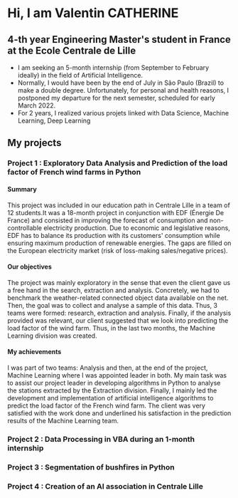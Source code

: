 # Hi, I am Valentin CATHERINE 

## 4-th year Engineering Master's student in France at the Ecole Centrale de Lille  

- I am seeking an 5-month internship (from September to February ideally) in the field of Artificial Intelligence.
- Normally, I would have been by the end of July in São Paulo (Brazil) to make a double degree. Unfortunately, for personal and health reasons, I postponed my departure for the next semester, scheduled for early March 2022. 
- For 2 years, I realized various projets linked with Data Science, Machine Learning, Deep Learning

## My projects

### Project 1 : Exploratory Data Analysis and Prediction of the load factor of French wind farms in Python

#### Summary

This project was included in our education path in Centrale Lille in a team of 12 students.It was a 18-month project in conjunction with EDF (Énergie De France) and consisted in improving the forecast of consumption and non-controllable electricity production. 
Due to economic and legislative reasons, EDF has to balance its production with its customers' consumption while ensuring maximum production of renewable energies. The gaps are filled on the European electricity market (risk of loss-making sales/negative prices). 

#### Our objectives

The project was mainly exploratory in the sense that even the client gave us a free hand in the search, extraction and analysis. Concretely, we had to benchmark the weather-related connected object data available on the net. Then, the goal was to collect and analyse a sample of this data. Thus, 3 teams were formed: research, extraction and analysis. Finally, if the analysis provided was relevant, our client suggested that we look into predicting the load factor of the wind farm.  Thus, in the last two months, the Machine Learning division was created. 

#### My achievements

I was part of two teams: Analysis and then, at the end of the project, Machine Learning where I was appointed leader in both. My main task was to assist our project leader in developing algorithms in Python to analyse the stations extracted by the Extraction division. Finally, I mainly led the development and implementation of artificial intelligence algorithms to predict the load factor of the French wind farm.  The client was very satisfied with the work done and underlined his satisfaction in the prediction results of the Machine Learning team. 



### Project 2 : Data Processing in VBA during an 1-month internship

### Project 3 : Segmentation of bushfires in Python

### Project 4 : Creation of an AI association in Centrale Lille



